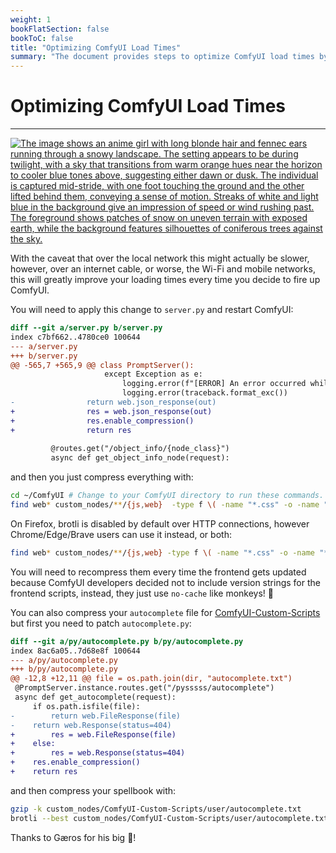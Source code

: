 ```yaml
---
weight: 1
bookFlatSection: false
bookToC: false
title: "Optimizing ComfyUI Load Times"
summary: "The document provides steps to optimize ComfyUI load times by enabling compression in the server script and compressing files using gzip and brotli."
---
```


<!--markdownlint-disable MD025 MD033 -->

# Optimizing ComfyUI Load Times

---

[![The image shows an anime girl with long blonde hair and fennec ears running through a snowy landscape. The setting appears to be during twilight, with a sky that transitions from warm orange hues near the horizon to cooler blue tones above, suggesting either dawn or dusk. The individual is captured mid-stride, with one foot touching the ground and the other lifted behind them, conveying a sense of motion. Streaks of white and light blue in the background give an impression of speed or wind rushing past. The foreground shows patches of snow on uneven terrain with exposed earth, while the background features silhouettes of coniferous trees against the sky.](https://huggingface.co/k4d3/yiff_toolkit6/resolve/main/static/comfyui/make_it_fast_small.png)](https://huggingface.co/k4d3/yiff_toolkit6/resolve/main/static/comfyui/make_it_fast.png)

With the caveat that over the local network this might actually be slower, however, over an internet cable, or worse, the Wi-Fi and mobile networks, this will greatly improve your loading times every time you decide to fire up ComfyUI.

You will need to apply this change to `server.py` and restart ComfyUI:

```diff
diff --git a/server.py b/server.py
index c7bf662..4780ce0 100644
--- a/server.py
+++ b/server.py
@@ -565,7 +565,9 @@ class PromptServer():
                     except Exception as e:
                         logging.error(f"[ERROR] An error occurred while retrieving information for the '{x}' node.")
                         logging.error(traceback.format_exc())
-                return web.json_response(out)
+                res = web.json_response(out)
+                res.enable_compression()
+                return res
 
         @routes.get("/object_info/{node_class}")
         async def get_object_info_node(request):
```

and then you just compress everything with:

```bash
cd ~/ComfyUI # Change to your ComfyUI directory to run these commands.
find web* custom_nodes/**/{js,web}  -type f \( -name "*.css" -o -name "*.html" -o -name "*.js" -o -name "*.json" \) ! -name "*.gz" ! -name "*.br" ! -name "*.zst" -print0 | xargs -0 -P $(nproc) -I {} bash -c '[[ ! -f "{}.gz" ]] && gzip -k "{}"'
```

On Firefox, brotli is disabled by default over HTTP connections, however Chrome/Edge/Brave users can use it instead, or both:

```bash
find web* custom_nodes/**/{js,web} -type f \( -name "*.css" -o -name "*.html" -o -name "*.js" -o -name "*.json" \)  -print0 | xargs -0 -P $(nproc) -I {} bash -c '[[ ! -f "{}.br" ]] && brotli --best "{}"'
```

<!--
One day [aiohttp](https://docs.aiohttp.org/en/stable/index.html) will support zstd and then maybe this will be relevant:

```bash
find web* custom_nodes/**/{js,web} -type f \( -name "*.css" -o -name "*.html" -o -name "*.js" -o -name "*.json" \)  -print0 | xargs -0 -P $(nproc) -I {} bash -c '[[ ! -f "{}.zst" ]] && zstd -19 -q "{}"'
```
-->

You will need to recompress them every time the frontend gets updated because ComfyUI developers decided not to include version strings for the frontend scripts, instead, they just use `no-cache` like monkeys! 🐺

You can also compress your `autocomplete` file for [ComfyUI-Custom-Scripts](/docs/yiff_toolkit/comfyui/custom_nodes/ComfyUI-Custom-Scripts/) but first you need to patch `autocomplete.py`:

```diff
diff --git a/py/autocomplete.py b/py/autocomplete.py
index 8ac6a05..7d68e8f 100644
--- a/py/autocomplete.py
+++ b/py/autocomplete.py
@@ -12,8 +12,11 @@ file = os.path.join(dir, "autocomplete.txt")
 @PromptServer.instance.routes.get("/pysssss/autocomplete")
 async def get_autocomplete(request):
     if os.path.isfile(file):
-        return web.FileResponse(file)
-    return web.Response(status=404)
+        res = web.FileResponse(file)
+    else:
+        res = web.Response(status=404)
+    res.enable_compression()
+    return res
```

and then compress your spellbook with:

```bash
gzip -k custom_nodes/ComfyUI-Custom-Scripts/user/autocomplete.txt
brotli --best custom_nodes/ComfyUI-Custom-Scripts/user/autocomplete.txt
```

Thanks to Gæros for his big 🧠!
